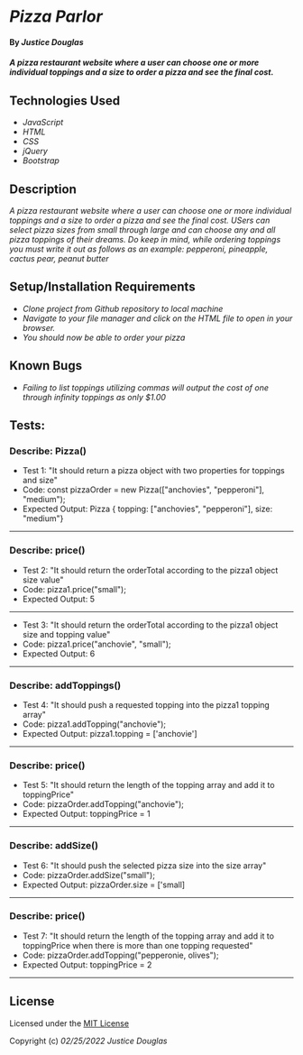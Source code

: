 # _Pizza Parlor_

#### By _**Justice Douglas**_

#### _A pizza restaurant website where a user can choose one or more individual toppings and a size to order a pizza and see the final cost._

## Technologies Used

* _JavaScript_
* _HTML_
* _CSS_
* _jQuery_
* _Bootstrap_

## Description

_A pizza restaurant website where a user can choose one or more individual toppings and a size to order a pizza and see the final cost. USers can select pizza sizes from small through large and can choose any and all pizza toppings of their dreams. Do keep in mind, while ordering toppings you must write it out as follows as an example: pepperoni, pineapple, cactus pear, peanut butter_

## Setup/Installation Requirements

* _Clone project from Github repository to local machine_
* _Navigate to your file manager and click on the HTML file to open in your browser._
* _You should now be able to order your pizza_

## Known Bugs

* _Failing to list toppings utilizing commas will output the cost of one through infinity toppings as only $1.00_

## Tests:

### Describe: Pizza()

- Test 1: "It should return a pizza object with two properties for toppings and size"
- Code: const pizzaOrder = new Pizza(["anchovies", "pepperoni"], "medium");
- Expected Output: Pizza { topping: ["anchovies", "pepperoni"], size: "medium"}

---

### Describe: price()

- Test 2: "It should return the orderTotal according to the pizza1 object size value"
- Code: pizza1.price("small");
- Expected Output: 5

---

- Test 3: "It should return the orderTotal according to the pizza1 object size and topping value"
- Code: pizza1.price("anchovie", "small");
- Expected Output: 6

---

### Describe: addToppings()

- Test 4: "It should push a requested topping into the pizza1 topping array"
- Code: pizza1.addTopping("anchovie");
- Expected Output: pizza1.topping = ['anchovie']

---

### Describe: price()

- Test 5: "It should return the length of the topping array and add it to toppingPrice"
- Code: pizzaOrder.addTopping("anchovie");
- Expected Output: toppingPrice = 1

---

### Describe: addSize()

- Test 6: "It should push the selected pizza size into the size array"
- Code: pizzaOrder.addSize("small");
- Expected Output: pizzaOrder.size = ['small]

---

### Describe: price()

- Test 7: "It should return the length of the topping array and add it to toppingPrice when there is more than one topping requested"
- Code: pizzaOrder.addTopping("pepperonie, olives");
- Expected Output: toppingPrice = 2

---

## License

Licensed under the [MIT License](https://choosealicense.com/licenses/mit/)

Copyright (c) _02/25/2022_ _Justice Douglas_
